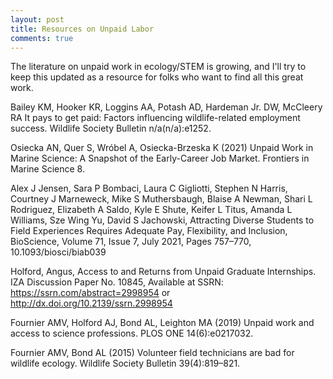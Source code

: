 ```yaml
---
layout: post
title: Resources on Unpaid Labor 
comments: true
---
```



The literature on unpaid work in ecology/STEM is growing, and I'll try to keep this updated as a resource for folks who want to find all this great work. 

Bailey KM, Hooker KR, Loggins AA, Potash AD, Hardeman Jr. DW, McCleery RA It pays to get paid: Factors influencing wildlife-related employment success. Wildlife Society Bulletin n/a(n/a):e1252.

Osiecka AN, Quer S, Wróbel A, Osiecka-Brzeska K (2021) Unpaid Work in Marine Science: A Snapshot of the Early-Career Job Market. Frontiers in Marine Science 8.

Alex J Jensen, Sara P Bombaci, Laura C Gigliotti, Stephen N Harris, Courtney J Marneweck, Mike S Muthersbaugh, Blaise A Newman, Shari L Rodriguez, Elizabeth A Saldo, Kyle E Shute, Keifer L Titus, Amanda L Williams, Sze Wing Yu, David S Jachowski, Attracting Diverse Students to Field Experiences Requires Adequate Pay, Flexibility, and Inclusion, BioScience, Volume 71, Issue 7, July 2021, Pages 757–770, 10.1093/biosci/biab039

Holford, Angus, Access to and Returns from Unpaid Graduate Internships. IZA Discussion Paper No. 10845, Available at SSRN: https://ssrn.com/abstract=2998954 or http://dx.doi.org/10.2139/ssrn.2998954 
 
Fournier AMV, Holford AJ, Bond AL, Leighton MA (2019) Unpaid work and access to science professions. PLOS ONE 14(6):e0217032.
 
Fournier AMV, Bond AL (2015) Volunteer field technicians are bad for wildlife ecology. Wildlife Society Bulletin 39(4):819–821.

